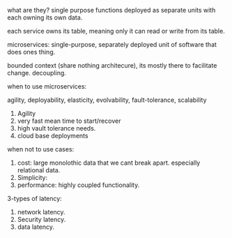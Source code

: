 what are they? 
single purpose functions deployed as separate units with each owning its own data.

each service owns its table, meaning only it can read or write from its table.

microservices: single-purpose, separately deployed unit of software that does ones thing. 

bounded context (share nothing architecure), its mostly there to facilitate change. decoupling.

when to use microservices:

agility, deployability, elasticity, evolvability, fault-tolerance, scalability


1. Agility
2. very fast mean time to start/recover
3. high vault tolerance needs.
4. cloud base deployments

when not to use cases:
1. cost:
   large monolothic data that we cant break apart. especially relational data.
2. Simplicity:
3. performance:
	highly coupled functionality.

3-types of latency:
1. network latency.
2. Security latency.
3. data latency.